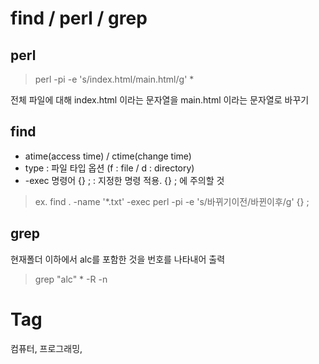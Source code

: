 find / perl / grep
===================

perl
----
> perl -pi -e 's/index\.html/main\.html/g' *

전체 파일에 대해 index.html 이라는 문자열을 main.html 이라는 문자열로 바꾸기

find
----
 * atime(access time) / ctime(change time)
 * type : 파일 타입 옵션 (f : file / d : directory)
 * -exec 명령어 {} \; : 지정한 명령 적용. {} \; 에 주의할 것
 
 > ex. find . -name '*.txt' -exec perl -pi -e 's/바뀌기이전/바뀐이후/g' {} \;

grep
----
현재폴더 이하에서 alc를 포함한 것을 번호를 나타내어 출력
> grep "alc" * -R -n

Tag
====
컴퓨터, 프로그래밍,